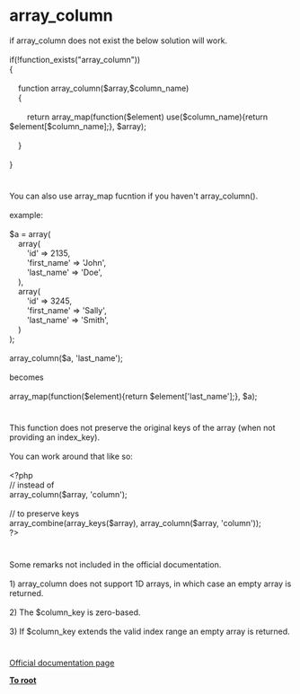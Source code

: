# array_column




<div class="phpcode"><span class="html">
if array_column does not exist the below solution will work.<br><br>if(!function_exists(&quot;array_column&quot;))<br>{<br><br>&#xA0; &#xA0; function array_column($array,$column_name)<br>&#xA0; &#xA0; {<br><br>&#xA0; &#xA0; &#xA0; &#xA0; return array_map(function($element) use($column_name){return $element[$column_name];}, $array);<br><br>&#xA0; &#xA0; }<br><br>}</span>
</div>
  

#


<div class="phpcode"><span class="html">
You can also use array_map fucntion if you haven&apos;t array_column().
<br>
<br>example:
<br>
<br>$a = array(
<br>&#xA0; &#xA0; array(
<br>&#xA0; &#xA0; &#xA0; &#xA0; &apos;id&apos; =&gt; 2135,
<br>&#xA0; &#xA0; &#xA0; &#xA0; &apos;first_name&apos; =&gt; &apos;John&apos;,
<br>&#xA0; &#xA0; &#xA0; &#xA0; &apos;last_name&apos; =&gt; &apos;Doe&apos;,
<br>&#xA0; &#xA0; ),
<br>&#xA0; &#xA0; array(
<br>&#xA0; &#xA0; &#xA0; &#xA0; &apos;id&apos; =&gt; 3245,
<br>&#xA0; &#xA0; &#xA0; &#xA0; &apos;first_name&apos; =&gt; &apos;Sally&apos;,
<br>&#xA0; &#xA0; &#xA0; &#xA0; &apos;last_name&apos; =&gt; &apos;Smith&apos;,
<br>&#xA0; &#xA0; )
<br>);
<br>
<br>array_column($a, &apos;last_name&apos;);
<br>
<br>becomes
<br>
<br>array_map(function($element){return $element[&apos;last_name&apos;];}, $a);</span>
</div>
  

#


<div class="phpcode"><span class="html">
This function does not preserve the original keys of the array (when not providing an index_key).<br><br>You can work around that like so:<br><br><span class="default">&lt;?php<br></span><span class="comment">// instead of<br></span><span class="default">array_column</span><span class="keyword">(</span><span class="default">$array</span><span class="keyword">, </span><span class="string">&apos;column&apos;</span><span class="keyword">);<br><br></span><span class="comment">// to preserve keys<br></span><span class="default">array_combine</span><span class="keyword">(</span><span class="default">array_keys</span><span class="keyword">(</span><span class="default">$array</span><span class="keyword">), </span><span class="default">array_column</span><span class="keyword">(</span><span class="default">$array</span><span class="keyword">, </span><span class="string">&apos;column&apos;</span><span class="keyword">));<br></span><span class="default">?&gt;</span>
</span>
</div>
  

#


<div class="phpcode"><span class="html">
Some remarks not included in the official documentation.<br><br>1) array_column does not support 1D arrays, in which case an empty array is returned.<br><br>2) The $column_key is zero-based.<br><br>3) If $column_key extends the valid index range an empty array is returned.</span>
</div>
  

#

[Official documentation page](https://www.php.net/manual/en/function.array-column.php)

**[To root](/README.md)**